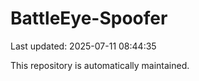 # BattleEye-Spoofer

Last updated: 2025-07-11 08:44:35

This repository is automatically maintained.
